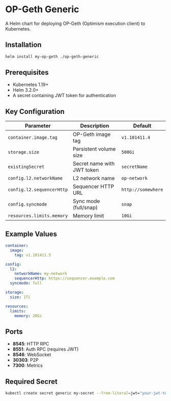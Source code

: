 # OP-Geth Generic

A Helm chart for deploying OP-Geth (Optimism execution client) to Kubernetes.

## Installation

```bash
helm install my-op-geth ./op-geth-generic
```

## Prerequisites

- Kubernetes 1.19+
- Helm 3.2.0+
- A secret containing JWT token for authentication

## Key Configuration

| Parameter | Description | Default |
|-----------|-------------|---------|
| `container.image.tag` | OP-Geth image tag | `v1.101411.4` |
| `storage.size` | Persistent volume size | `500Gi` |
| `existingSecret` | Secret name with JWT token | `secretName` |
| `config.l2.networkName` | L2 network name | `op-network` |
| `config.l2.sequencerHttp` | Sequencer HTTP URL | `http://somewhere` |
| `config.syncmode` | Sync mode (full/snap) | `snap` |
| `resources.limits.memory` | Memory limit | `10Gi` |

## Example Values

```yaml
container:
  image:
    tag: v1.101411.5

config:
  l2:
    networkName: my-network
    sequencerHttp: https://sequencer.example.com
  syncmode: full

storage:
  size: 1Ti

resources:
  limits:
    memory: 20Gi
```

## Ports

- **8545**: HTTP RPC
- **8551**: Auth RPC (requires JWT)
- **8546**: WebSocket
- **30303**: P2P
- **7300**: Metrics

## Required Secret

```bash
kubectl create secret generic my-secret --from-literal=jwt="your-jwt-token"
```

